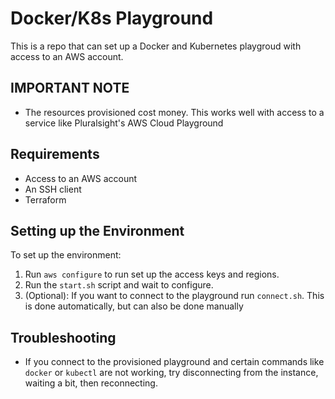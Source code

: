 # Docker/K8s Playground
This is a repo that can set up a Docker and Kubernetes playgroud with
access to an AWS account.

## IMPORTANT NOTE
- The resources provisioned cost money. This works well with access to a service like Pluralsight's AWS Cloud Playground

## Requirements
- Access to an AWS account 
- An SSH client
- Terraform

## Setting up the Environment
To set up the environment:
1. Run `aws configure` to run set up the access keys and regions.
2. Run the `start.sh` script and wait to configure.
3. (Optional): If you want to connect to the playground run `connect.sh`.
This is done automatically, but can also be done manually

## Troubleshooting
- If you connect to the provisioned playground and certain commands like `docker` or `kubectl` are not working, try disconnecting from the instance, waiting a bit, then reconnecting.

